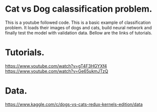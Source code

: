 # Cat vs Dog calassification problem.

This is a youtube followed code.
This is a basic example of classification problem.
It loads their images of dogs and cats,
build neural network and finally 
test the model with validation data.
Bellow are the links of tutorials.

# Tutorials.
https://www.youtube.com/watch?v=gT4F3HGYXf4 
https://www.youtube.com/watch?v=Ge65ukmJTzQ

# Data.
https://www.kaggle.com/c/dogs-vs-cats-redux-kernels-edition/data
